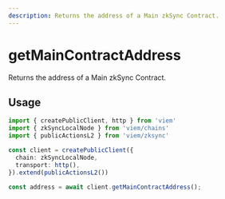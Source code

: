 ```yaml
---
description: Returns the address of a Main zkSync Contract.
---
```


# getMainContractAddress

Returns the address of a Main zkSync Contract.

## Usage

```ts
import { createPublicClient, http } from 'viem'
import { zkSyncLocalNode } from 'viem/chains'
import { publicActionsL2 } from 'viem/zksync'

const client = createPublicClient({
  chain: zkSyncLocalNode,
  transport: http(),
}).extend(publicActionsL2())

const address = await client.getMainContractAddress();

```

